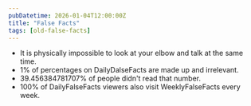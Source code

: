 ```yaml
---
pubDatetime: 2026-01-04T12:00:00Z
title: "False Facts"
tags: [old-false-facts]
---
```


- It is physically impossible to look at your elbow and talk at the same time.
- 1% of percentages on DailyDalseFacts are made up and irrelevant.
- 39.456384781707% of people didn't read that number.
- 100% of DailyFalseFacts viewers also visit WeeklyFalseFacts every week.
